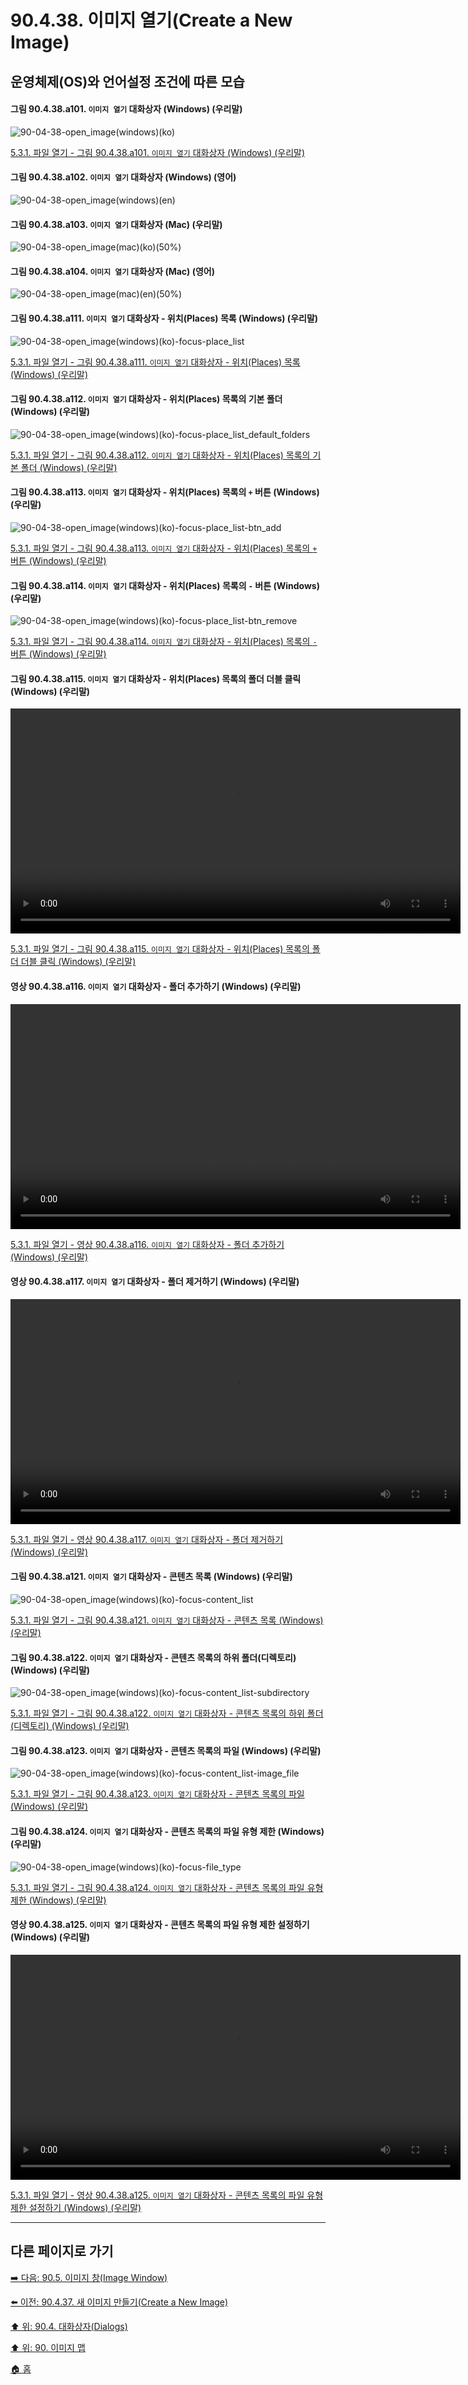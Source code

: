 # 90.4.38. 이미지 열기(Create a New Image)
## 운영체제(OS)와 언어설정 조건에 따른 모습
#### 그림 90.4.38.a101. `이미지 열기` 대화상자 (Windows) (우리말)
![90-04-38-open_image(windows)(ko)](https://github.com/wonder13662/gimp/assets/15767104/208d13e1-6dd5-482a-be16-3288a358895d)

[5.3.1. 파일 열기 - 그림 90.4.38.a101. `이미지 열기` 대화상자 (Windows) (우리말)](https://wonder13662.github.io/gimp/2.10.36_ko/05-03-01-open-file.html#%EA%B7%B8%EB%A6%BC-90438a101-%EC%9D%B4%EB%AF%B8%EC%A7%80-%EC%97%B4%EA%B8%B0-%EB%8C%80%ED%99%94%EC%83%81%EC%9E%90-windows-%EC%9A%B0%EB%A6%AC%EB%A7%90)

#### 그림 90.4.38.a102. `이미지 열기` 대화상자 (Windows) (영어)
![90-04-38-open_image(windows)(en)](https://github.com/wonder13662/gimp/assets/15767104/dfbe60d4-d33f-41d0-996d-cc71f2291c9d)

#### 그림 90.4.38.a103. `이미지 열기` 대화상자 (Mac) (우리말)
![90-04-38-open_image(mac)(ko)(50%)](https://github.com/wonder13662/gimp/assets/15767104/98d9155f-e3ec-49f5-ae5f-ef8252983697)

#### 그림 90.4.38.a104. `이미지 열기` 대화상자 (Mac) (영어)
![90-04-38-open_image(mac)(en)(50%)](https://github.com/wonder13662/gimp/assets/15767104/44af20cd-d2d5-4d33-a0fc-a7c289201b5b)

#### 그림 90.4.38.a111. `이미지 열기` 대화상자 - 위치(Places) 목록 (Windows) (우리말)
![90-04-38-open_image(windows)(ko)-focus-place_list](https://github.com/wonder13662/gimp/assets/15767104/9395a68d-1c2a-4fc2-a690-9952a690f276)

[5.3.1. 파일 열기 - 그림 90.4.38.a111. `이미지 열기` 대화상자 - 위치(Places) 목록 (Windows) (우리말)](https://wonder13662.github.io/gimp/2.10.36_ko/05-03-01-open-file.html#%EA%B7%B8%EB%A6%BC-90438a111-%EC%9D%B4%EB%AF%B8%EC%A7%80-%EC%97%B4%EA%B8%B0-%EB%8C%80%ED%99%94%EC%83%81%EC%9E%90---%EC%9C%84%EC%B9%98places-%EB%AA%A9%EB%A1%9D-windows-%EC%9A%B0%EB%A6%AC%EB%A7%90)

#### 그림 90.4.38.a112. `이미지 열기` 대화상자 - 위치(Places) 목록의 기본 폴더 (Windows) (우리말)
![90-04-38-open_image(windows)(ko)-focus-place_list_default_folders](https://github.com/wonder13662/gimp/assets/15767104/e2b038c2-8142-42c0-86a6-392fe5daf53a)

[5.3.1. 파일 열기 - 그림 90.4.38.a112. `이미지 열기` 대화상자 - 위치(Places) 목록의 기본 폴더 (Windows) (우리말)](https://wonder13662.github.io/gimp/2.10.36_ko/05-03-01-open-file.html#%EA%B7%B8%EB%A6%BC-90438a112-%EC%9D%B4%EB%AF%B8%EC%A7%80-%EC%97%B4%EA%B8%B0-%EB%8C%80%ED%99%94%EC%83%81%EC%9E%90---%EC%9C%84%EC%B9%98places-%EB%AA%A9%EB%A1%9D%EC%9D%98-%EA%B8%B0%EB%B3%B8-%ED%8F%B4%EB%8D%94-windows-%EC%9A%B0%EB%A6%AC%EB%A7%90)

#### 그림 90.4.38.a113. `이미지 열기` 대화상자 - 위치(Places) 목록의 `+` 버튼 (Windows) (우리말)
![90-04-38-open_image(windows)(ko)-focus-place_list-btn_add](https://github.com/wonder13662/gimp/assets/15767104/bada7425-8039-46d7-ace5-e85d466dccc4)

[5.3.1. 파일 열기 - 그림 90.4.38.a113. `이미지 열기` 대화상자 - 위치(Places) 목록의 `+` 버튼 (Windows) (우리말)](https://wonder13662.github.io/gimp/2.10.36_ko/05-03-01-open-file.html#%EA%B7%B8%EB%A6%BC-90438a113-%EC%9D%B4%EB%AF%B8%EC%A7%80-%EC%97%B4%EA%B8%B0-%EB%8C%80%ED%99%94%EC%83%81%EC%9E%90---%EC%9C%84%EC%B9%98places-%EB%AA%A9%EB%A1%9D%EC%9D%98--%EB%B2%84%ED%8A%BC-windows-%EC%9A%B0%EB%A6%AC%EB%A7%90)

#### 그림 90.4.38.a114. `이미지 열기` 대화상자 - 위치(Places) 목록의 `-` 버튼 (Windows) (우리말)
![90-04-38-open_image(windows)(ko)-focus-place_list-btn_remove](https://github.com/wonder13662/gimp/assets/15767104/2c0fea1e-4006-42b0-9faa-0f12c7594ce2)

[5.3.1. 파일 열기 - 그림 90.4.38.a114. `이미지 열기` 대화상자 - 위치(Places) 목록의 `-` 버튼 (Windows) (우리말)](https://wonder13662.github.io/gimp/2.10.36_ko/05-03-01-open-file.html#%EA%B7%B8%EB%A6%BC-90438a114-%EC%9D%B4%EB%AF%B8%EC%A7%80-%EC%97%B4%EA%B8%B0-%EB%8C%80%ED%99%94%EC%83%81%EC%9E%90---%EC%9C%84%EC%B9%98places-%EB%AA%A9%EB%A1%9D%EC%9D%98---%EB%B2%84%ED%8A%BC-windows-%EC%9A%B0%EB%A6%AC%EB%A7%90)

#### 그림 90.4.38.a115. `이미지 열기` 대화상자 - 위치(Places) 목록의 폴더 더블 클릭 (Windows) (우리말)
<video controls="controls" width="720" src="https://github.com/wonder13662/gimp/assets/15767104/c792bbc8-26cc-49a7-b2de-6c66008ec909"></video>

[5.3.1. 파일 열기 - 그림 90.4.38.a115. `이미지 열기` 대화상자 - 위치(Places) 목록의 폴더 더블 클릭 (Windows) (우리말)](https://wonder13662.github.io/gimp/2.10.36_ko/05-03-01-open-file.html#%EA%B7%B8%EB%A6%BC-90438a115-%EC%9D%B4%EB%AF%B8%EC%A7%80-%EC%97%B4%EA%B8%B0-%EB%8C%80%ED%99%94%EC%83%81%EC%9E%90---%EC%9C%84%EC%B9%98places-%EB%AA%A9%EB%A1%9D%EC%9D%98-%ED%8F%B4%EB%8D%94-%EB%8D%94%EB%B8%94-%ED%81%B4%EB%A6%AD-windows-%EC%9A%B0%EB%A6%AC%EB%A7%90)

#### 영상 90.4.38.a116. `이미지 열기` 대화상자 - 폴더 추가하기 (Windows) (우리말)
<video controls="controls" width="720" src="https://github.com/wonder13662/gimp/assets/15767104/8c68793e-8495-406d-86f0-71860f5a8741"></video>

[5.3.1. 파일 열기 - 영상 90.4.38.a116. `이미지 열기` 대화상자 - 폴더 추가하기 (Windows) (우리말)](https://wonder13662.github.io/gimp/2.10.36_ko/05-03-01-open-file.html#%EC%98%81%EC%83%81-90438a116-%EC%9D%B4%EB%AF%B8%EC%A7%80-%EC%97%B4%EA%B8%B0-%EB%8C%80%ED%99%94%EC%83%81%EC%9E%90---%ED%8F%B4%EB%8D%94-%EC%B6%94%EA%B0%80%ED%95%98%EA%B8%B0-windows-%EC%9A%B0%EB%A6%AC%EB%A7%90)

#### 영상 90.4.38.a117. `이미지 열기` 대화상자 - 폴더 제거하기 (Windows) (우리말)
<video controls="controls" width="720" src="https://github.com/wonder13662/gimp/assets/15767104/336620da-9ae1-4d7e-a102-5199c0449001"></video>

[5.3.1. 파일 열기 - 영상 90.4.38.a117. `이미지 열기` 대화상자 - 폴더 제거하기 (Windows) (우리말)](https://wonder13662.github.io/gimp/2.10.36_ko/05-03-01-open-file.html#%EC%98%81%EC%83%81-90438a117-%EC%9D%B4%EB%AF%B8%EC%A7%80-%EC%97%B4%EA%B8%B0-%EB%8C%80%ED%99%94%EC%83%81%EC%9E%90---%ED%8F%B4%EB%8D%94-%EC%A0%9C%EA%B1%B0%ED%95%98%EA%B8%B0-windows-%EC%9A%B0%EB%A6%AC%EB%A7%90)

#### 그림 90.4.38.a121. `이미지 열기` 대화상자 - 콘텐츠 목록 (Windows) (우리말)
![90-04-38-open_image(windows)(ko)-focus-content_list](https://github.com/wonder13662/gimp/assets/15767104/d2fa06b0-52b7-4b39-a993-ffa4232b5ba9)

[5.3.1. 파일 열기 - 그림 90.4.38.a121. `이미지 열기` 대화상자 - 콘텐츠 목록 (Windows) (우리말)](https://wonder13662.github.io/gimp/2.10.36_ko/05-03-01-open-file.html#%EA%B7%B8%EB%A6%BC-90438a121-%EC%9D%B4%EB%AF%B8%EC%A7%80-%EC%97%B4%EA%B8%B0-%EB%8C%80%ED%99%94%EC%83%81%EC%9E%90---%EC%BD%98%ED%85%90%EC%B8%A0-%EB%AA%A9%EB%A1%9D-windows-%EC%9A%B0%EB%A6%AC%EB%A7%90)

#### 그림 90.4.38.a122. `이미지 열기` 대화상자 - 콘텐츠 목록의 하위 폴더(디렉토리) (Windows) (우리말)
![90-04-38-open_image(windows)(ko)-focus-content_list-subdirectory](https://github.com/wonder13662/gimp/assets/15767104/da0dcebb-81fc-4668-ab6a-05ee7ab4d4ba)

[5.3.1. 파일 열기 - 그림 90.4.38.a122. `이미지 열기` 대화상자 - 콘텐츠 목록의 하위 폴더(디렉토리) (Windows) (우리말)](https://wonder13662.github.io/gimp/2.10.36_ko/05-03-01-open-file.html#%EA%B7%B8%EB%A6%BC-90438a122-%EC%9D%B4%EB%AF%B8%EC%A7%80-%EC%97%B4%EA%B8%B0-%EB%8C%80%ED%99%94%EC%83%81%EC%9E%90---%EC%BD%98%ED%85%90%EC%B8%A0-%EB%AA%A9%EB%A1%9D%EC%9D%98-%ED%95%98%EC%9C%84-%ED%8F%B4%EB%8D%94%EB%94%94%EB%A0%89%ED%86%A0%EB%A6%AC-windows-%EC%9A%B0%EB%A6%AC%EB%A7%90)

#### 그림 90.4.38.a123. `이미지 열기` 대화상자 - 콘텐츠 목록의 파일 (Windows) (우리말)
![90-04-38-open_image(windows)(ko)-focus-content_list-image_file](https://github.com/wonder13662/gimp/assets/15767104/36aa5cf7-6627-48d7-b49f-c383298b7261)

[5.3.1. 파일 열기 - 그림 90.4.38.a123. `이미지 열기` 대화상자 - 콘텐츠 목록의 파일 (Windows) (우리말)](https://wonder13662.github.io/gimp/2.10.36_ko/05-03-01-open-file.html#%EA%B7%B8%EB%A6%BC-90438a123-%EC%9D%B4%EB%AF%B8%EC%A7%80-%EC%97%B4%EA%B8%B0-%EB%8C%80%ED%99%94%EC%83%81%EC%9E%90---%EC%BD%98%ED%85%90%EC%B8%A0-%EB%AA%A9%EB%A1%9D%EC%9D%98-%ED%8C%8C%EC%9D%BC-windows-%EC%9A%B0%EB%A6%AC%EB%A7%90)

#### 그림 90.4.38.a124. `이미지 열기` 대화상자 - 콘텐츠 목록의 파일 유형 제한 (Windows) (우리말)
![90-04-38-open_image(windows)(ko)-focus-file_type](https://github.com/wonder13662/gimp/assets/15767104/c58708b1-dbd0-4647-b849-5308410438b2)

[5.3.1. 파일 열기 - 그림 90.4.38.a124. `이미지 열기` 대화상자 - 콘텐츠 목록의 파일 유형 제한 (Windows) (우리말)](https://wonder13662.github.io/gimp/2.10.36_ko/05-03-01-open-file.html#%EA%B7%B8%EB%A6%BC-90438a124-%EC%9D%B4%EB%AF%B8%EC%A7%80-%EC%97%B4%EA%B8%B0-%EB%8C%80%ED%99%94%EC%83%81%EC%9E%90---%EC%BD%98%ED%85%90%EC%B8%A0-%EB%AA%A9%EB%A1%9D%EC%9D%98-%ED%8C%8C%EC%9D%BC-%EC%9C%A0%ED%98%95-%EC%A0%9C%ED%95%9C-windows-%EC%9A%B0%EB%A6%AC%EB%A7%90)

#### 영상 90.4.38.a125. `이미지 열기` 대화상자 - 콘텐츠 목록의 파일 유형 제한 설정하기 (Windows) (우리말)
<video controls="controls" width="720" src="https://github.com/wonder13662/gimp/assets/15767104/1ef4bc6f-c171-40ee-b358-4843701cf87a"></video>

[5.3.1. 파일 열기 - 영상 90.4.38.a125. `이미지 열기` 대화상자 - 콘텐츠 목록의 파일 유형 제한 설정하기 (Windows) (우리말)](https://wonder13662.github.io/gimp/2.10.36_ko/05-03-01-open-file.html#%EC%98%81%EC%83%81-90438a125-%EC%9D%B4%EB%AF%B8%EC%A7%80-%EC%97%B4%EA%B8%B0-%EB%8C%80%ED%99%94%EC%83%81%EC%9E%90---%EC%BD%98%ED%85%90%EC%B8%A0-%EB%AA%A9%EB%A1%9D%EC%9D%98-%ED%8C%8C%EC%9D%BC-%EC%9C%A0%ED%98%95-%EC%A0%9C%ED%95%9C-%EC%84%A4%EC%A0%95%ED%95%98%EA%B8%B0-windows-%EC%9A%B0%EB%A6%AC%EB%A7%90)

***

## 다른 페이지로 가기
[➡️ 다음: 90.5. 이미지 창(Image Window)](./90-05-00-image_window.md)

[⬅️ 이전: 90.4.37. 새 이미지 만들기(Create a New Image)](./90-04-37-create_a_new_image.md)

[⬆️ 위: 90.4. 대화상자(Dialogs)](./90-04-00-dialogs.md)

[⬆️ 위: 90. 이미지 맵](./90-00-image-map.md)

[🏠 홈](./00-home.md)
